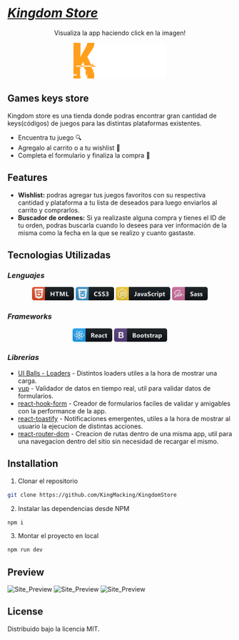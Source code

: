 

# [_**Kingdom Store**_](https://kingdom-store.netlify.app "Live app")

<p align='center'>
    Visualiza la app haciendo click en la imagen!
</p>
<p align='center'>
    <a href="https://kingdom-store.netlify.app/"><img height="80"src="https://github.com/KingMacking/KingdomStore/blob/master/src/assets/logo-full.svg"></a>
</p>

## Games keys store

Kingdom store es una tienda donde podras encontrar gran cantidad de keys(códigos) de juegos para
las distintas plataformas existentes.

- Encuentra tu juego 🔍
- Agregalo al carrito o a tu wishlist 🛒
- Completa el formulario y finaliza la compra 💸

## Features

- **Wishlist:** podras agregar tus juegos favoritos con su respectiva cantidad y plataforma a tu
lista de deseados para luego enviarlos al carrito y comprarlos.
- **Buscador de ordenes:** Si ya realizaste alguna compra y tienes el ID de tu orden, podras
buscarla cuando lo desees para ver información de la misma como la fecha en la que se realizo y cuanto gastaste.

## Tecnologias Utilizadas
### _Lenguajes_
<p align='center'>
    <img height="30"src="https://github.com/MikeCodesDotNET/ColoredBadges/blob/master/svg/dev/languages/html.svg">
    <img height="30"src="https://github.com/MikeCodesDotNET/ColoredBadges/blob/master/svg/dev/languages/css3.svg">
    <img height="30"src="https://github.com/MikeCodesDotNET/ColoredBadges/blob/master/svg/dev/languages/js.svg">
    <img height="30"src="https://github.com/MikeCodesDotNET/ColoredBadges/blob/master/svg/dev/languages/sass.svg">
</p>

### _Frameworks_
<p align='center'>
    <img height="30"src="https://github.com/MikeCodesDotNET/ColoredBadges/blob/master/svg/dev/frameworks/react.svg">
    <img height="30"src="https://github.com/MikeCodesDotNET/ColoredBadges/blob/master/svg/dev/frameworks/bootstrap.svg">
</p>

### _Librerias_
- [UI Balls - Loaders] - Distintos loaders utiles a la hora de mostrar una carga.
- [yup] - Validador de datos en tiempo real, util para validar datos de formularios.
- [react-hook-form] - Creador de formularios faciles de validar y amigables con la performance de la app.
- [react-toastify] - Notificaciones emergentes, utiles a la hora de mostrar al usuario la ejecucion de distintas acciones.
- [react-router-dom] - Creacion de rutas dentro de una misma app, util para una navegacion dentro del sitio sin necesidad de recargar el mismo.


## Installation
1. Clonar el repositorio
```sh
git clone https://github.com/KingMacking/KingdomStore
```
2. Instalar las dependencias desde NPM
```sh
npm i
```
3. Montar el proyecto en local
```sh
npm run dev
```
## Preview

![Site_Preview](https://imgur.com/ttHqc0a.png "Site preview")
![Site_Preview](https://imgur.com/tsUfy3X.png "Site preview")
![Site_Preview](https://imgur.com/lJs13Ea.png "Site preview")

## License
Distribuido bajo la licencia MIT.

   [UI Balls - Loaders]: <https://uiball.com/loaders/>
   [yup]: <https://github.com/jquense/yup>
   [react-hook-form]: <https://react-hook-form.com/>
   [react-toastify]: <https://fkhadra.github.io/react-toastify/introduction>
   [react-router-dom]: <https://reactrouter.com/en/main>
   
